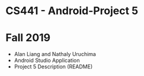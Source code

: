 # CS441 - Android-Project 5
# Fall 2019 

- Alan Liang and Nathaly Uruchima
- Android Studio Application 
- Project 5 Description (README)
